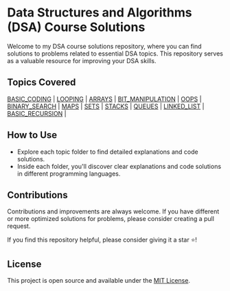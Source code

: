 # Data Structures and Algorithms (DSA) Course Solutions

Welcome to my DSA course solutions repository, where you can find solutions to problems related to essential DSA topics. This repository serves as a valuable resource for improving your DSA skills.

## Topics Covered

[BASIC_CODING](BASIC_CODING) |
[LOOPING](LOOPS) |
[ARRAYS](ARRAYS) |
[BIT_MANIPULATION](BIT_MANIPULATION) |
[OOPS](OOPS) |
[BINARY_SEARCH](BINARY_SEARCH) |
[MAPS](MAPS) |
[SETS](SETS) |
[STACKS](STACKS) |
[QUEUES](QUEUES) |
[LINKED_LIST](LINKED_LIST) |
[BASIC_RECURSION](BASIC_RECURSION) |

## How to Use

- Explore each topic folder to find detailed explanations and code solutions.
- Inside each folder, you'll discover clear explanations and code solutions in different programming languages.

## Contributions

Contributions and improvements are always welcome. If you have different or more optimized solutions for problems, please consider creating a pull request.

If you find this repository helpful, please consider giving it a star ⭐!

## License

This project is open source and available under the [MIT License](LICENSE).
